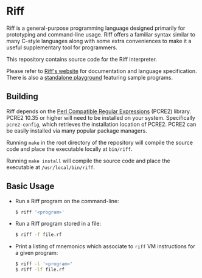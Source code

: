 # Riff

Riff is a general-purpose programming language designed primarily for
prototyping and command-line usage. Riff offers a familiar syntax
similar to many C-style languages along with some extra conveniences
to make it a useful supplementary tool for programmers.

This repository contains source code for the Riff interpreter.

Please refer to [Riff's website](https://riff.cx) for documentation
and language specification. There is also a [standalone
playground](https://riff.run) featuring sample programs.

## Building

Riff depends on the [Perl Compatible Regular
Expressions](http://pcre.org) (PCRE2) library. PCRE2 10.35 or higher
will need to be installed on your system. Specifically `pcre2-config`,
which retrieves the installation location of PCRE2.  PCRE2 can be
easily installed via many popular package managers.

Running `make` in the root directory of the repository will compile
the source code and place the executable locally at `bin/riff`.

Running `make install` will compile the source code and place the
executable at `/usr/local/bin/riff`.

## Basic Usage

- Run a Riff program on the command-line:

    ```bash
    $ riff '<program>'
    ```

- Run a Riff program stored in a file:

    ```bash
    $ riff -f file.rf
    ```

- Print a listing of mnemonics which associate to `riff` VM
  instructions for a given program:
  
    ```bash
    $ riff -l '<program>'
    $ riff -lf file.rf
    ```
